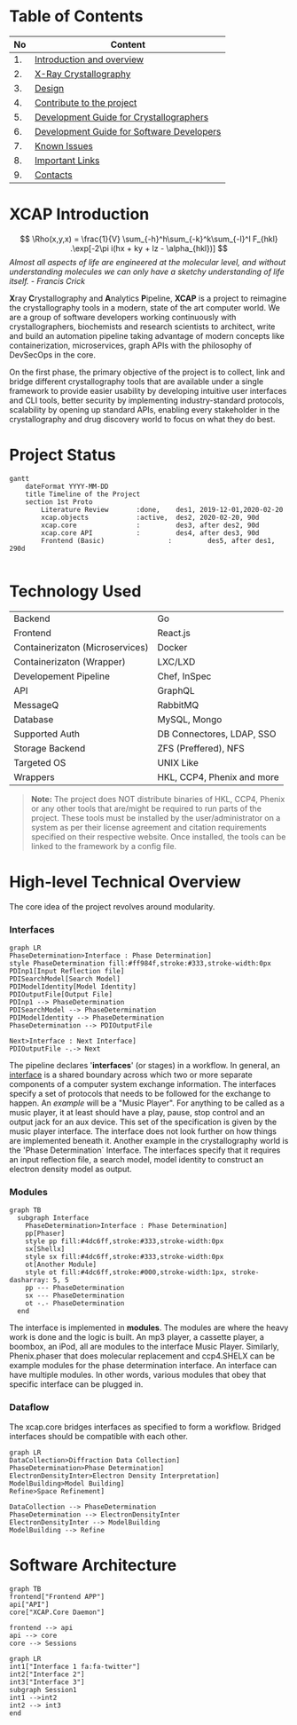 # Table of Contents

| No | Content |
|--|--|
| 1. | [Introduction and overview](/index.html)  |
| 2. | [X-Ray Crystallography](/crystallography.html) |
| 3. | [Design](/designDecisions.html) |
| 4. | [Contribute to the project](/contributing.html)|
| 5. | [Development Guide for Crystallographers](/devlopmentGuideForCrystallographers.html) |
| 6. | [Development Guide for Software Developers](/devlopmentGuideForSoftwareDevelopers.html)
| 7. | [Known Issues](/issues.html)
| 8. | [Important Links](/links.html)
| 9. | [Contacts](/contacts.html)

# XCAP Introduction

$$
\Rho(x,y,x) = \frac{1}{V} \sum_{-h}^h\sum_{-k}^k\sum_{-l}^l F_{hkl} .\exp[-2\pi i(hx + ky + lz - \alpha_{hkl})]
$$
*Almost all aspects of life are engineered at the molecular level, and without understanding molecules we can only have a sketchy understanding of life itself. - *Francis Crick**

**X**ray **C**rystallography and **A**nalytics **P**ipeline, **XCAP** is a project to reimagine the crystallography tools in a modern, state of the art computer world. We are a group of software developers working continuously with crystallographers, biochemists and research scientists to architect, write and build an automation pipeline taking advantage of modern concepts like containerization, microservices, graph APIs with the philosophy of DevSecOps in the core.

On the first phase, the primary objective of the project is to collect, link and bridge different crystallography tools that are available under a single framework to provide easier usability by developing intuitive user interfaces and CLI tools, better security by implementing industry-standard protocols, scalability by opening up standard APIs, enabling every stakeholder in the crystallography and drug discovery world to focus on what they do best.


# Project Status

```mermaid
gantt
	dateFormat YYYY-MM-DD 
	title Timeline of the Project
	section 1st Proto
		Literature Review       :done,    des1, 2019-12-01,2020-02-20
		xcap.objects            :active,  des2, 2020-02-20, 90d
		xcap.core               :         des3, after des2, 90d
		xcap.core API         	:         des4, after des3, 90d
		Frontend (Basic)             	:         des5, after des1, 290d
		
```

 # Technology Used
 
|  |  |
|--|--|
 | Backend | Go |
 | Frontend | React.js |
 | Containerizaton (Microservices) | Docker |
 | Containerizaton (Wrapper) | LXC/LXD |
 | Developement Pipeline | Chef, InSpec |
 | API | GraphQL |
 | MessageQ | RabbitMQ |
 | Database | MySQL, Mongo |
 | Supported Auth | DB Connectores, LDAP, SSO |
 | Storage Backend | ZFS (Preffered), NFS |
 | Targeted OS | UNIX Like |
 | Wrappers | HKL, CCP4, Phenix and more|
  
  > **Note:** The project does NOT distribute binaries of HKL, CCP4, Phenix or any other tools that are/might be required to run parts of the project. These tools must be installed by the user/administrator on a system as per their license agreement and citation requirements specified on their respective website. Once installed, the tools can be linked to the framework by a config file. 

# High-level Technical Overview

The core idea of the project revolves around modularity. 
### Interfaces
```mermaid
graph LR
PhaseDetermination>Interface : Phase Determination]
style PhaseDetermination fill:#ff984f,stroke:#333,stroke-width:0px
PDInp1[Input Reflection file]
PDISearchModel[Search Model]
PDIModelIdentity[Model Identity]
PDIOutputFile[Output File]
PDInp1 --> PhaseDetermination
PDISearchModel --> PhaseDetermination
PDIModelIdentity --> PhaseDetermination
PhaseDetermination --> PDIOutputFile

Next>Interface : Next Interface]
PDIOutputFile -.-> Next

```
The pipeline declares '**interfaces**' (or stages) in a workflow. In general, an [interface](https://en.wikipedia.org/wiki/Interface_%28computing%29) is a shared boundary across which two or more separate components of a computer system exchange information. The interfaces specify a set of protocols that needs to be followed for the exchange to happen. 
An *example* will be a "Music Player".  For anything to be called as a music player, it at least should have a play, pause, stop control and an output jack for an aux device. This set of the specification is given by the music player interface. The interface does not look further on how things are implemented beneath it. Another example in the crystallography world is the 'Phase Determination` Interface. The interfaces specify that it requires an input reflection file, a search model, model identity to construct an electron density model as output. 
### Modules
```mermaid
graph TB   
  subgraph Interface
	PhaseDetermination>Interface : Phase Determination]
	pp[Phaser]
	style pp fill:#4dc6ff,stroke:#333,stroke-width:0px
	sx[Shellx]
	style sx fill:#4dc6ff,stroke:#333,stroke-width:0px
	ot[Another Module]
	style ot fill:#4dc6ff,stroke:#000,stroke-width:1px, stroke-dasharray: 5, 5
	pp --- PhaseDetermination
	sx --- PhaseDetermination
	ot -.- PhaseDetermination
  end

```

The interface is implemented in **modules**.  The modules are where the heavy work is done and the logic is built. An mp3 player, a cassette player, a boombox, an iPod, all are modules to the interface Music  Player.
Similarly, Phenix.phaser that does molecular replacement and ccp4.SHELX can be example modules for the phase determination interface.
An interface can have multiple modules. In other words, various modules that obey that specific interface can be plugged in.

### Dataflow
The xcap.core bridges interfaces as specified to form a workflow. Bridged interfaces should be compatible with each other.
```mermaid
graph LR
DataCollection>Diffraction Data Collection]
PhaseDetermination>Phase Determination]
ElectronDensityInter>Electron Density Interpretation]
ModelBuilding>Model Building]
Refine>Space Refinement]

DataCollection --> PhaseDetermination
PhaseDetermination --> ElectronDensityInter
ElectronDensityInter --> ModelBuilding
ModelBuilding --> Refine
```

# Software Architecture

```mermaid
graph TB
frontend["Frontend APP"]
api["API"]
core["XCAP.Core Daemon"]

frontend --> api
api --> core
core --> Sessions
```
```mermaid
graph LR
int1["Interface 1 fa:fa-twitter"]
int2["Interface 2"]
int3["Interface 3"]
subgraph Session1
int1 -->int2
int2 --> int3
end
```


<!--stackedit_data:
eyJoaXN0b3J5IjpbMjEyOTM4MDMxOSw1NTM2NjU2NjYsLTE2Nj
A4MDUzOTddfQ==
-->